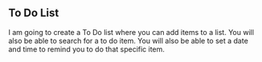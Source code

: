 To Do List
-----------

I am going to create a To Do list where you can add items to a list. You will also be able to search for a to do item. You will
also be able to set a date and time to remind you to do that specific item.